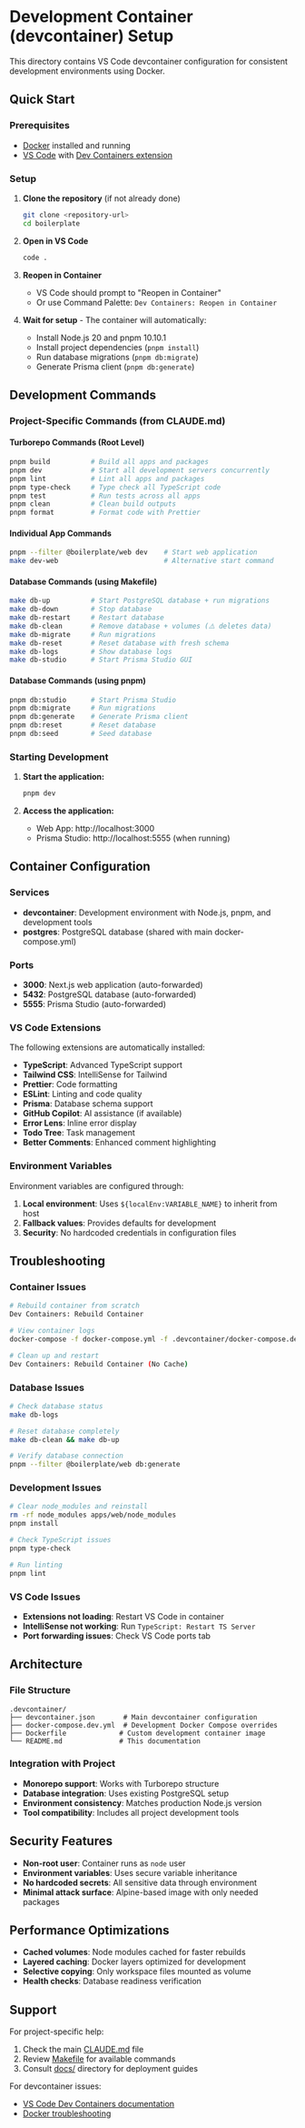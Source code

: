 # Development Container (devcontainer) Setup

This directory contains VS Code devcontainer configuration for consistent development environments using Docker.

## Quick Start

### Prerequisites
- [Docker](https://www.docker.com/get-started) installed and running
- [VS Code](https://code.visualstudio.com/) with [Dev Containers extension](https://marketplace.visualstudio.com/items?itemName=ms-vscode-remote.remote-containers)

### Setup
1. **Clone the repository** (if not already done)
   ```bash
   git clone <repository-url>
   cd boilerplate
   ```

2. **Open in VS Code**
   ```bash
   code .
   ```

3. **Reopen in Container**
   - VS Code should prompt to "Reopen in Container"
   - Or use Command Palette: `Dev Containers: Reopen in Container`

4. **Wait for setup** - The container will automatically:
   - Install Node.js 20 and pnpm 10.10.1
   - Install project dependencies (`pnpm install`)
   - Run database migrations (`pnpm db:migrate`)
   - Generate Prisma client (`pnpm db:generate`)

## Development Commands

### Project-Specific Commands (from CLAUDE.md)

#### Turborepo Commands (Root Level)
```bash
pnpm build          # Build all apps and packages
pnpm dev            # Start all development servers concurrently
pnpm lint           # Lint all apps and packages
pnpm type-check     # Type check all TypeScript code
pnpm test           # Run tests across all apps
pnpm clean          # Clean build outputs
pnpm format         # Format code with Prettier
```

#### Individual App Commands
```bash
pnpm --filter @boilerplate/web dev    # Start web application
make dev-web                          # Alternative start command
```

#### Database Commands (using Makefile)
```bash
make db-up          # Start PostgreSQL database + run migrations
make db-down        # Stop database
make db-restart     # Restart database
make db-clean       # Remove database + volumes (⚠️ deletes data)
make db-migrate     # Run migrations
make db-reset       # Reset database with fresh schema
make db-logs        # Show database logs
make db-studio      # Start Prisma Studio GUI
```

#### Database Commands (using pnpm)
```bash
pnpm db:studio      # Start Prisma Studio
pnpm db:migrate     # Run migrations
pnpm db:generate    # Generate Prisma client
pnpm db:reset       # Reset database
pnpm db:seed        # Seed database
```

### Starting Development
1. **Start the application:**
   ```bash
   pnpm dev
   ```
   
2. **Access the application:**
   - Web App: http://localhost:3000
   - Prisma Studio: http://localhost:5555 (when running)

## Container Configuration

### Services
- **devcontainer**: Development environment with Node.js, pnpm, and development tools
- **postgres**: PostgreSQL database (shared with main docker-compose.yml)

### Ports
- **3000**: Next.js web application (auto-forwarded)
- **5432**: PostgreSQL database (auto-forwarded)
- **5555**: Prisma Studio (auto-forwarded)

### VS Code Extensions
The following extensions are automatically installed:
- **TypeScript**: Advanced TypeScript support
- **Tailwind CSS**: IntelliSense for Tailwind
- **Prettier**: Code formatting
- **ESLint**: Linting and code quality
- **Prisma**: Database schema support
- **GitHub Copilot**: AI assistance (if available)
- **Error Lens**: Inline error display
- **Todo Tree**: Task management
- **Better Comments**: Enhanced comment highlighting

### Environment Variables
Environment variables are configured through:
1. **Local environment**: Uses `${localEnv:VARIABLE_NAME}` to inherit from host
2. **Fallback values**: Provides defaults for development
3. **Security**: No hardcoded credentials in configuration files

## Troubleshooting

### Container Issues
```bash
# Rebuild container from scratch
Dev Containers: Rebuild Container

# View container logs
docker-compose -f docker-compose.yml -f .devcontainer/docker-compose.dev.yml logs devcontainer

# Clean up and restart
Dev Containers: Rebuild Container (No Cache)
```

### Database Issues
```bash
# Check database status
make db-logs

# Reset database completely
make db-clean && make db-up

# Verify database connection
pnpm --filter @boilerplate/web db:generate
```

### Development Issues
```bash
# Clear node_modules and reinstall
rm -rf node_modules apps/web/node_modules
pnpm install

# Check TypeScript issues
pnpm type-check

# Run linting
pnpm lint
```

### VS Code Issues
- **Extensions not loading**: Restart VS Code in container
- **IntelliSense not working**: Run `TypeScript: Restart TS Server`
- **Port forwarding issues**: Check VS Code ports tab

## Architecture

### File Structure
```
.devcontainer/
├── devcontainer.json       # Main devcontainer configuration
├── docker-compose.dev.yml  # Development Docker Compose overrides
├── Dockerfile             # Custom development container image
└── README.md              # This documentation
```

### Integration with Project
- **Monorepo support**: Works with Turborepo structure
- **Database integration**: Uses existing PostgreSQL setup
- **Environment consistency**: Matches production Node.js version
- **Tool compatibility**: Includes all project development tools

## Security Features
- **Non-root user**: Container runs as `node` user
- **Environment variables**: Uses secure variable inheritance
- **No hardcoded secrets**: All sensitive data through environment
- **Minimal attack surface**: Alpine-based image with only needed packages

## Performance Optimizations
- **Cached volumes**: Node modules cached for faster rebuilds
- **Layered caching**: Docker layers optimized for development
- **Selective copying**: Only workspace files mounted as volume
- **Health checks**: Database readiness verification

## Support

For project-specific help:
1. Check the main [CLAUDE.md](../CLAUDE.md) file
2. Review [Makefile](../Makefile) for available commands
3. Consult [docs/](../docs/) directory for deployment guides

For devcontainer issues:
- [VS Code Dev Containers documentation](https://code.visualstudio.com/docs/remote/containers)
- [Docker troubleshooting](https://docs.docker.com/get-started/overview/)